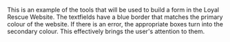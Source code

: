 This is an example of the tools that will be used to build a form in the Loyal Rescue Website.
The textfields have a blue border that matches the primary colour of the website. If there is an error, the appropriate boxes turn into the secondary colour. This effectively brings the user's attention to them.
